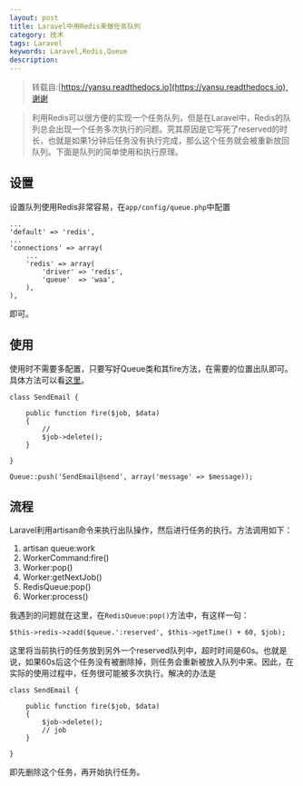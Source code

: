 ```yaml
---
layout: post
title: Laravel中用Redis来做任务队列
category: 技术
tags: Laravel
keywords: Laravel,Redis,Queue
description: 
---
```

> 转载自:[https://yansu.readthedocs.io](https://yansu.readthedocs.io),谢谢

> 利用Redis可以很方便的实现一个任务队列，但是在Laravel中，Redis的队列总会出现一个任务多次执行的问题。究其原因是它写死了reserved的时长，也就是如果1分钟后任务没有执行完成，那么这个任务就会被重新放回队列。下面是队列的简单使用和执行原理。

## 设置
设置队列使用Redis非常容易，在`app/config/queue.php`中配置

    ...
    'default' => 'redis',
    ...
    'connections' => array(
        ...
        'redis' => array(
            'driver' => 'redis',
            'queue'  => 'waa',
        ),
    ),

即可。

## 使用
使用时不需要多配置，只要写好Queue类和其fire方法，在需要的位置出队即可。具体方法可以看[这里](http://laravel.com/docs/queues#basic-usage)。

    class SendEmail {

        public function fire($job, $data)
        {
            //
            $job->delete();
        }

    }

    Queue::push('SendEmail@send', array('message' => $message));

## 流程
Laravel利用artisan命令来执行出队操作，然后进行任务的执行。方法调用如下：

1. artisan queue:work
2. WorkerCommand:fire()
3. Worker:pop()
4. Worker:getNextJob()
5. RedisQueue:pop()
6. Worker:process()

我遇到的问题就在这里，在`RedisQueue:pop()`方法中，有这样一句：

    $this->redis->zadd($queue.':reserved', $this->getTime() + 60, $job);

这里将当前执行的任务放到另外一个reserved队列中，超时时间是60s。也就是说，如果60s后这个任务没有被删除掉，则任务会重新被放入队列中来。因此，在实际的使用过程中，任务很可能被多次执行。解决的办法是

    class SendEmail {

        public function fire($job, $data)
        {
            $job->delete();
            // job 
        }

    }

即先删除这个任务，再开始执行任务。